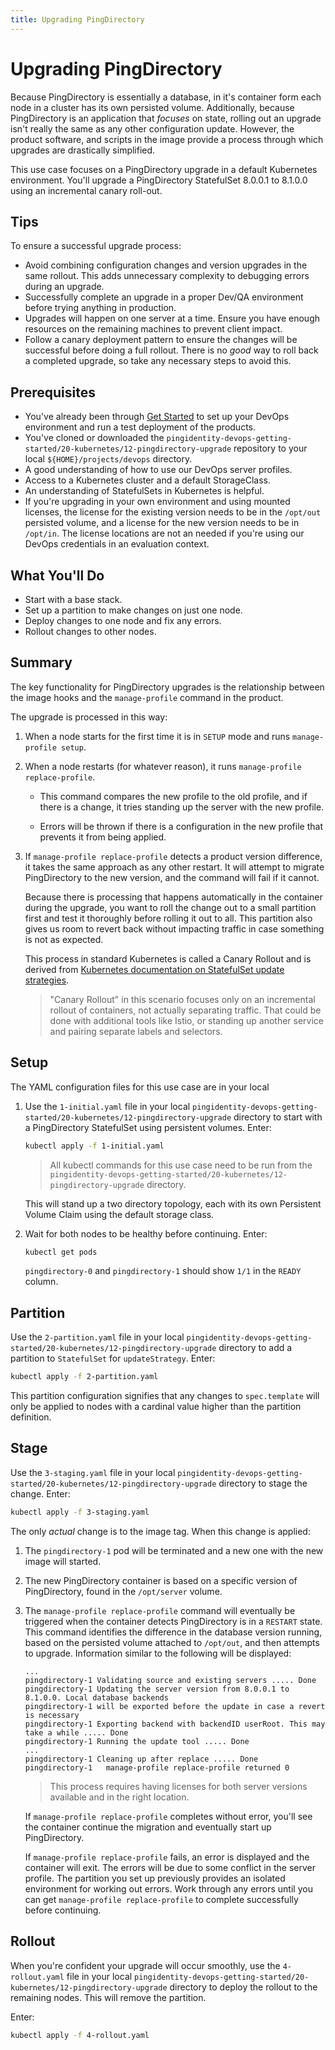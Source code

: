 ```yaml
---
title: Upgrading PingDirectory
---
```

# Upgrading PingDirectory

Because PingDirectory is essentially a database, in it's container form each node in a cluster has its own persisted volume. Additionally, because PingDirectory is an application that _focuses_ on state, rolling out an upgrade isn't really the same as any other configuration update. However, the product software, and scripts in the image provide a process through which upgrades are drastically simplified.

This use case focuses on a PingDirectory upgrade in a default Kubernetes environment. You'll upgrade a PingDirectory StatefulSet 8.0.0.1 to 8.1.0.0 using an incremental canary roll-out.

## Tips

To ensure a successful upgrade process:

* Avoid combining configuration changes and version upgrades in the same rollout. This adds unnecessary complexity to debugging errors during an upgrade.
* Successfully complete an upgrade in a proper Dev/QA environment before trying anything in production.
* Upgrades will happen on one server at a time. Ensure you have enough resources on the remaining machines to prevent client impact.
* Follow a canary deployment pattern to ensure the changes will be successful before doing a full rollout. There is no _good_ way to roll back a completed upgrade, so take any necessary steps to avoid this.

## Prerequisites

* You've already been through [Get Started](../get-started/getStarted.md) to set up your DevOps environment and run a test deployment of the products.
* You've cloned or downloaded the `pingidentity-devops-getting-started/20-kubernetes/12-pingdirectory-upgrade` repository to your local `${HOME}/projects/devops` directory.
* A good understanding of how to use our DevOps server profiles.
* Access to a Kubernetes cluster and a default StorageClass.
* An understanding of StatefulSets in Kubernetes is helpful.
* If you're upgrading in your own environment and using mounted licenses, the license for the existing version needs to be in the `/opt/out` persisted volume, and a license for the new version needs to be in `/opt/in`. The license locations are not an needed if you're using our DevOps credentials in an evaluation context.

## What You'll Do

* Start with a base stack.
* Set up a partition to make changes on just one node.
* Deploy changes to one node and fix any errors.
* Rollout changes to other nodes.

## Summary

The key functionality for PingDirectory upgrades is the relationship between the image hooks and the `manage-profile` command in the product.

The upgrade is processed in this way:

1. When a node starts for the first time it is in `SETUP` mode and runs `manage-profile setup`.

1. When a node restarts (for whatever reason), it runs `manage-profile replace-profile`.

      * This command compares the new profile to the old profile, and if there is a change, it tries standing up the server with the new profile.

      * Errors will be thrown if there is a configuration in the new profile that prevents it from being applied.

1. If `manage-profile replace-profile` detects a product version difference, it takes the same approach as any other restart. It will attempt to migrate PingDirectory to the new version, and the command will fail if it cannot.

      Because there is processing that happens automatically in the container during the upgrade, you want to roll the change out to a small partition first and test it thoroughly before rolling it out to all. This partition also gives us room to revert back without impacting traffic in case something is not as expected.

      This process in standard Kubernetes is called a Canary Rollout and is derived from [Kubernetes documentation on StatefulSet update strategies](https://kubernetes.io/docs/concepts/workloads/controllers/statefulset/#update-strategies).

      > "Canary Rollout" in this scenario focuses only on an incremental rollout of containers, not actually separating traffic. That could be done with additional tools like Istio, or standing up another service and pairing separate labels and selectors.

## Setup

The YAML configuration files for this use case are in your local

1. Use the `1-initial.yaml` file in your local `pingidentity-devops-getting-started/20-kubernetes/12-pingdirectory-upgrade` directory to start with a PingDirectory StatefulSet using persistent volumes. Enter:

      ```sh
      kubectl apply -f 1-initial.yaml
      ```

      > All kubectl commands for this use case need to be run from the `pingidentity-devops-getting-started/20-kubernetes/12-pingdirectory-upgrade` directory.

      This will stand up a two directory topology, each with its own Persistent Volume Claim using the default storage class.

1. Wait for both nodes to be healthy before continuing. Enter:

      ```sh
      kubectl get pods
      ```

      `pingdirectory-0` and `pingdirectory-1` should show `1/1` in the `READY` column.

## Partition

Use the `2-partition.yaml` file in your local `pingidentity-devops-getting-started/20-kubernetes/12-pingdirectory-upgrade` directory to add a partition to `StatefulSet` for `updateStrategy`. Enter:

```sh
kubectl apply -f 2-partition.yaml
```

This partition configuration signifies that any changes to `spec.template` will only be applied to nodes with a cardinal value higher than the partition definition.

## Stage

Use the `3-staging.yaml` file in your local `pingidentity-devops-getting-started/20-kubernetes/12-pingdirectory-upgrade` directory to stage the change. Enter:

```sh
kubectl apply -f 3-staging.yaml
```

The only _actual_ change is to the image tag. When this change is applied:

1. The `pingdirectory-1` pod will be terminated and a new one with the new image will started.

1. The new PingDirectory container is based on a specific version of PingDirectory, found in the `/opt/server` volume.

1. The `manage-profile replace-profile` command will eventually be triggered when the container detects PingDirectory is in a `RESTART` state. This command identifies the difference in the database version running, based on the persisted volume attached to `/opt/out`, and then attempts to upgrade. Information similar to the following will be displayed:

      ```text
      ...
      pingdirectory-1 Validating source and existing servers ..... Done
      pingdirectory-1 Updating the server version from 8.0.0.1 to 8.1.0.0. Local database backends
      pingdirectory-1 will be exported before the update in case a revert is necessary
      pingdirectory-1 Exporting backend with backendID userRoot. This may take a while ..... Done
      pingdirectory-1 Running the update tool ..... Done
      ...
      pingdirectory-1 Cleaning up after replace ..... Done
      pingdirectory-1   manage-profile replace-profile returned 0
      ```

      > This process requires having licenses for both server versions available and in the right location.

      If `manage-profile replace-profile` completes without error, you'll see the container continue the migration and eventually start up PingDirectory.

      If `manage-profile replace-profile` fails, an error is displayed and the container will exit. The errors will be due to some conflict in the server profile. The partition you set up previously provides an isolated environment for working out errors. Work through any errors until you can get `manage-profile replace-profile` to complete successfully before continuing.

## Rollout

When you're confident your upgrade will occur smoothly, use the `4-rollout.yaml` file in your local `pingidentity-devops-getting-started/20-kubernetes/12-pingdirectory-upgrade` directory to deploy the rollout to the remaining nodes. This will remove the partition.

Enter:

```sh
kubectl apply -f 4-rollout.yaml
```
